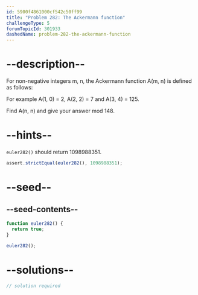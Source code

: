 ```yaml
---
id: 5900f4861000cf542c50ff99
title: "Problem 282: The Ackermann function"
challengeType: 5
forumTopicId: 301933
dashedName: problem-282-the-ackermann-function
---
```


# --description--

For non-negative integers m, n, the Ackermann function A(m, n) is defined as follows:

For example A(1, 0) = 2, A(2, 2) = 7 and A(3, 4) = 125.

Find A(n, n) and give your answer mod 148.

# --hints--

`euler282()` should return 1098988351.

```js
assert.strictEqual(euler282(), 1098988351);
```

# --seed--

## --seed-contents--

```js
function euler282() {
  return true;
}

euler282();
```

# --solutions--

```js
// solution required
```

